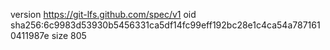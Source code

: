 version https://git-lfs.github.com/spec/v1
oid sha256:6c9983d53930b5456331ca5df14fc99eff192bc28e1c4ca54a7871610411987e
size 805
